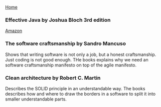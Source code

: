 [Home](/)

### Effective Java by Joshua Bloch 3rd edition
[Amazon](https://www.amazon.com/Effective-Java-Joshua-Bloch/dp/0134685997)

### The software craftsmanship by Sandro Mancuso
Shows that writing software is not only a job, but a honest craftsmanship.
Just coding is not good enough. THe books explains why we need an software craftsmanship manifesto on top of the agile manifesto.

### Clean architecture by Robert C. Martin
Describes the SOLID principle in an understandable way.
The books describes how and where to draw the borders in a software to split it into smaller understandable parts.
  